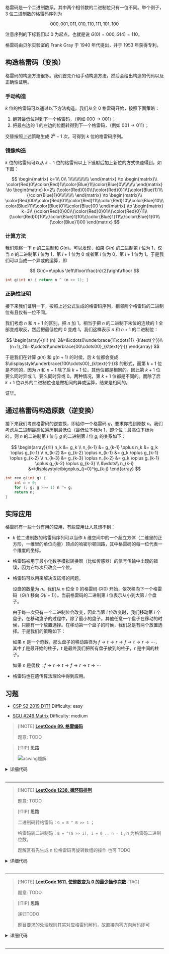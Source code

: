 

格雷码是一个二进制数系，其中两个相邻数的二进制位只有一位不同。举个例子，$3$ 位二进制数的格雷码序列为

$$
000,001,011,010,110,111,101,100
$$

注意序列的下标我们以 $0$ 为起点，也就是说 $G(0)=000,G(4)=110$。

格雷码由贝尔实验室的 Frank Gray 于 1940 年代提出，并于 1953 年获得专利。

## 构造格雷码（变换）

格雷码的构造方法很多。我们首先介绍手动构造方法，然后会给出构造的代码以及正确性证明。

### 手动构造

$k$ 位的格雷码可以通过以下方法构造。我们从全 $0$ 格雷码开始，按照下面策略：

1. 翻转最低位得到下一个格雷码，（例如 $000\to 001$）；
2. 把最右边的 $1$ 的左边的位翻转得到下一个格雷码，（例如 $001\to 011$）；

交替按照上述策略生成 $2^k-1$ 次，可得到 $k$ 位的格雷码序列。

### 镜像构造

$k$ 位的格雷码可以从 $k-1$ 位的格雷码以上下镜射后加上新位的方式快速得到，如下图：

$$
\begin{matrix}
k=1\\
0\\ 1\\\\\\\\\\\\\\
\end{matrix}
\to \begin{matrix}\\
\color{Red}0\\\color{Red}1\\\color{Blue}1\\\color{Blue}0\\\\\\\\\\
\end{matrix}
\to \begin{matrix}
k=2\\
{\color{Red}0}0\\{\color{Red}0}1\\{\color{Blue}1}1\\{\color{Blue}1}0\\\\\\\\\\
\end{matrix}
\to \begin{matrix}\\
\color{Red}00\\\color{Red}01\\\color{Red}11\\\color{Red}10\\\color{Blue}10\\\color{Blue}11\\\color{Blue}01\\\color{Blue}00
\end{matrix}
\to \begin{matrix}
k=3\\
{\color{Red}0}00\\{\color{Red}0}01\\{\color{Red}0}11\\{\color{Red}0}10\\{\color{Blue}1}10\\{\color{Blue}1}11\\{\color{Blue}1}01\\{\color{Blue}1}00
\end{matrix}
$$

### 计算方法

我们观察一下 $n$ 的二进制和 $G(n)$。可以发现，如果 $G(n)$ 的二进制第 $i$ 位为 $1$，仅当 $n$ 的二进制第 $i$ 位为 $1$，第 $i+1$ 位为 $0$ 或者第 $i$ 位为 $0$，第 $i+1$ 位为 $1$。于是我们可以当成一个异或的运算，即

$$
G(n)=n\oplus \left\lfloor\frac{n}{2}\right\rfloor
$$

```cpp
int g(int n) { return n ^ (n >> 1); }
```

### 正确性证明

接下来我们证明一下，按照上述公式生成的格雷码序列，相邻两个格雷码的二进制位有且仅有一位不同。

我们考虑 $n$ 和 $n+1$ 的区别。把 $n$ 加 $1$，相当于把 $n$ 的二进制下末位的连续的 $1$ 全部变成取反，然后把最低位的 $0$ 变成 $1$。我们这样表示 $n$ 和 $n+1$ 的二进制位：

$$
\begin{array}{rll}
(n)_2&=&\cdots0\underbrace{11\cdots11}_{k\text{个}}\\
(n+1)_2&=&\cdots1\underbrace{00\cdots00}_{k\text{个}}
\end{array}
$$

于是我们在计算 $g(n)$ 和 $g(n+1)$ 的时侯，后 $k$ 位都会变成 $\displaystyle\underbrace{100\cdots00}_{k\text{个}}$ 的形式，而第 $k+1$ 位是不同的，因为 $n$ 和 $n+1$ 除了后 $k+1$ 位，其他位都是相同的。因此第 $k+1$ 位要么同时异或 $1$，要么同时异或 $0$。两种情况，第 $k+1$ 位都是不同的。而除了后 $k+1$ 位以外的二进制位也是做相同的异或运算，结果是相同的。

证毕。

## 通过格雷码构造原数（逆变换）

接下来我们考虑格雷码的逆变换，即给你一个格雷码 $g$，要求你找到原数 $n$。我们考虑从二进制最高位遍历到最低位（最低位下标为 $1$，即个位；最高位下标为 $k$）。则 $n$ 的二进制第 $i$ 位与 $g$ 的二进制第 $i$ 位 $g_i$ 的关系如下：

$$
\begin{array}{rll}
n_k &= g_k \\
n_{k-1} &= g_{k-1} \oplus n_k &= g_k \oplus g_{k-1} \\
n_{k-2} &= g_{k-2} \oplus n_{k-1} &= g_k \oplus g_{k-1} \oplus g_{k-2} \\
n_{k-3} &= g_{k-3} \oplus n_{k-2} &= g_k \oplus g_{k-1} \oplus g_{k-2} \oplus g_{k-3} \\
&\vdots\\
n_{k-i} &=\displaystyle\bigoplus_{j=0}^ig_{k-j}
\end{array}
$$

```cpp
int rev_g(int g) {
    int n = 0;
    for (; g; g >>= 1) n ^= g;
    return n;
}
```

## 实际应用

格雷码有一些十分有用的应用，有些应用让人意想不到：

- $k$ 位二进制数的格雷码序列可以当作 $k$ 维空间中的一个超立方体（二维里的正方形，一维里的单位向量）顶点的哈密尔顿回路，其中格雷码的每一位代表一个维度的坐标。

- 格雷码被用于最小化数字模拟转换器（比如传感器）的信号传输中出现的错误，因为它每次只改变一个位。

-   格雷码可以用来解决汉诺塔的问题。

    设盘的数量为 $n$。我们从 $n$ 位全 $0$ 的格雷码 $G(0)$ 开始，依次移向下一个格雷码（$G(i)$ 移向 $G(i+1)$）。当前格雷码的二进制第 $i$ 位表示从小到大第 $i$ 个盘子。

    由于每一次只有一个二进制位会改变，因此当第 $i$ 位改变时，我们移动第 $i$ 个盘子。在移动盘子的过程中，除了最小的盘子，其他任意一个盘子在移动的时侯，只能有一个放置选择。在移动第一个盘子的时侯，我们总是有两个放置选择。于是我们的策略如下：

    如果 $n$ 是一个奇数，那么盘子的移动路径为 $f\to t\to r\to f\to t\to r\to\cdots$，其中 $f$ 是最开始的柱子，$t$ 是最终我们把所有盘子放到的柱子，$r$ 是中间的柱子。

    如果 $n$ 是偶数：$f \to r \to t \to f \to r \to t \to \cdots$

- 格雷码也在遗传算法理论中得到应用。

## 习题

- [CSP S2 2019 D1T1](https://www.luogu.com.cn/problem/P5657) Difficulty: easy

- [SGU #249 Matrix](http://codeforces.com/problemsets/acmsguru/problem/99999/249) Difficulty: medium

> [!NOTE] **[LeetCode 89. 格雷编码](https://leetcode.cn/problems/gray-code/)**
> 
> 题意: TODO

> [!TIP] **思路**
> 
> ![acwing题解](https://github.com/OpenKikCoc/LeetCode/raw/master/0001-0100/0089/acwing-lc-89.jpeg)

<details>
<summary>详细代码</summary>
<!-- tabs:start -->

##### **C++ 1**

```cpp
class Solution {
public:
    vector<int> grayCode(int n) {
        int top = pow(2, n);
        vector<int> res;
        res.push_back(0);
        for (int i = 1; i <= n; i ++ ){
            int e = 1 << (i - 1);                        // i - 1位结果前增加一位1
            for (int j = res.size() - 1; j >= 0; j -- )  // 镜像排列
                res.push_back(e + res[j]);
        }
        return res;
    }
};
```

##### **C++ 2**

```cpp
class Solution {
public:
    vector<int> grayCode(int n) {
        vector<int> res(1, 0);
        while (n -- ) {
            for (int i = res.size() - 1; i >= 0; i -- ) {
                res[i] *= 2;
                res.push_back(res[i] + 1);
            }
        }
        return res;
    }
};
```

##### **Python**

```python
# 有规律的一道题！
# 第k个格雷编码 是 k-1个格雷编码 进行对称翻转，然后前半部分后面补0，后半部分后面补1

class Solution:
    def grayCode(self, n: int) -> List[int]:
        res = [0]
        while n:
            for i in range(len(res) - 1, -1, -1):
                res[i] *= 2  # 前半部分 补0 
                res.append(res[i] + 1) #后半部分 补1，就是在前半部分的基础上加上1就可
            n -= 1
        return res
```

<!-- tabs:end -->
</details>

<br>

* * *

> [!NOTE] **[LeetCode 1238. 循环码排列](https://leetcode.cn/problems/circular-permutation-in-binary-representation/)**
> 
> 题意: TODO

> [!TIP] **思路**
> 
> 二进制码转格雷码：`G = B ^ B >> 1` ；
> 
> 格雷码转二进制码：`B = ^(G >> i), i = 0 .. n - 1` , n 为格雷码二进制位数。
> 
> 题解区有先生成 n 位格雷码再旋转数组的操作 也可 TODO

<details>
<summary>详细代码</summary>
<!-- tabs:start -->

##### **C++ 标准 trick**

```cpp
class Solution {
public:
    vector<int> circularPermutation(int n, int start) {
        vector<int> res(1 << n);
        for (int i = 0; i < 1 << n; ++ i )
            // i ^ (i >> 1) 得到格雷码
            res[i] = i ^ (i >> 1) ^ start;
        return res;
    }
};
```

##### **C++ 构造坐标偏移**

```cpp
class Solution {
public:
    vector<int> circularPermutation(int n, int start) {
        vector<int> res = {start};
        int b = start;
        while (start >>= 1) b ^= start;
        n = (1 << n) - 1;
        for (int i = 1; i <= n; ++i)
            res.push_back(b + i & n ^ (b + i & n) >> 1);
        return res;
    }
};
```

##### **Python**

```python

```

<!-- tabs:end -->
</details>

<br>

* * *

> [!NOTE] **[LeetCode 1611. 使整数变为 0 的最少操作次数](https://leetcode.cn/problems/minimum-one-bit-operations-to-make-integers-zero/)** [TAG]
> 
> 题意: TODO

> [!TIP] **思路**
> 
> 递归TODO
> 
> 题目要求的处理规则其实对应格雷码解码，故直接向零方向解码即可

<details>
<summary>详细代码</summary>
<!-- tabs:start -->

##### **C++**

```cpp
/*
 * 其实这种变为全0的操作就是格雷码为n的解码
 * [格雷码百度百科](https://baike.baidu.com/item/%E6%A0%BC%E9%9B%B7%E7%A0%81)
 * 格雷码→二进制码（解码）：
 * 从左边第二位起，将每位与左边一位解码后的值异或，作为该位解码后的值（最左边一位依然不变）。
 * 依次异或，直到最低位。依次异或转换后的值（二进制数）就是格雷码转换后二进制码的值。
 * eg:n=1110
   1. n的左边第二位：1，与前一位已经解码：1，进行异或，1^1=0，所以数字变成10xx
   2. n的左边第三位：1，与前一位已经解码：0，进行异或，1^0=1，所以数字变成101x
   3. n的左边第四位：0，与前一位已经解码：1，进行异或，0^1=1，所以数字变成1011
   所以答案就是1011B=11D
 */
class Solution {
public:
    int minimumOneBitOperations(int n) {
        int res = 0;
        while (n) {
            res ^= n;
            n /= 2;
        }
        return res;
    }
};
```

##### **Python**

```python

```

<!-- tabs:end -->
</details>

<br>

* * *